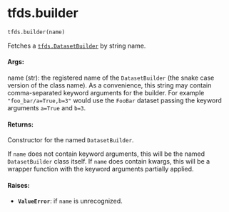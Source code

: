 <div itemscope itemtype="http://developers.google.com/ReferenceObject">
<meta itemprop="name" content="tfds.builder" />
<meta itemprop="path" content="Stable" />
</div>

# tfds.builder

``` python
tfds.builder(name)
```

Fetches a <a href="../tfds/DatasetBuilder.md"><code>tfds.DatasetBuilder</code></a> by string name.

#### Args:

name (str): the registered name of the `DatasetBuilder` (the snake case
  version of the class name). As a convenience, this string may contain
  comma-separated keyword arguments for the builder. For example
  `"foo_bar/a=True,b=3"` would use the `FooBar` dataset passing the keyword
  arguments `a=True` and `b=3`.


#### Returns:

Constructor for the named `DatasetBuilder`.

If `name` does not contain keyword arguments, this will be the named
`DatasetBuilder` class itself. If `name` does contain kwargs, this will be a
wrapper function with the keyword arguments partially applied.


#### Raises:

* <b>`ValueError`</b>: if `name` is unrecognized.